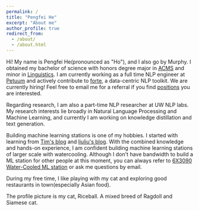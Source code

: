 ```yaml
---
permalink: /
title: "Pengfei He"
excerpt: "About me"
author_profile: true
redirect_from: 
  - /about/
  - /about.html
---
```


Hi! My name is Pengfei He(pronounced as "Ho"), and I also go by Murphy. I obtained my bachelor of science with honors degree major in [ACMS](https://acms.washington.edu) and minor in [Linguistics](https://linguistics.washington.edu). I am currently working as a full time NLP engineer at [Petuum](https://www.petuum.com) and actively contribute to [forte](https://github.com/asyml/forte), a data-centric NLP toolkit. We are currently hiring! Feel free to email me for a referral if you find [positions](https://www.petuum.com/careers#open-positions) you are interested.


Regarding research, I am also a part-time NLP researcher at UW NLP labs. My research interests lie broadly in Natural Language Processing and Machine Learning, and currently I am working on knowledge distillation and text generation.


Building machine learning stations is one of my hobbies. I started with learning from [Tim's blog](https://timdettmers.com/2018/12/16/deep-learning-hardware-guide/) and [liuliu's blog](https://zhuanlan.zhihu.com/p/56701258). With the combined knowledge and hands-on experience, I am confident building machine learning stations of larger scale with watercooling. Although I don't have bandwidth to build a ML station for other people at this moment, you can always refer to [6X3090 Water-Cooled ML station](posts/2021-10-blog-post-4/) or ask me questions by email.


During my free time, I like playing with my cat and exploring good restaurants in town(especially Asian food).


The profile picture is my cat, Riceball. A mixed breed of Ragdoll and Siamese cat.